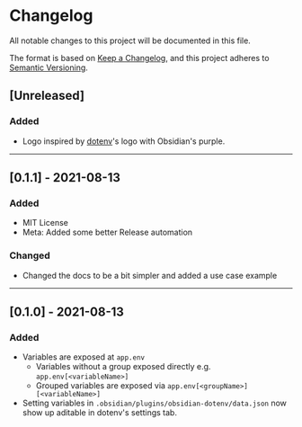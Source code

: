# Changelog
All notable changes to this project will be documented in this file.

The format is based on [Keep a Changelog](https://keepachangelog.com/en/1.0.0/),
and this project adheres to [Semantic Versioning](https://semver.org/spec/v2.0.0.html).

## [Unreleased]
### Added
- Logo inspired by [dotenv](https://github.com/motdotla/dotenv)'s logo with Obsidian's purple.
---
## [0.1.1] - 2021-08-13
### Added 
- MIT License
- Meta: Added some better Release automation
### Changed
- Changed the docs to be a bit simpler and added a use case example

---
## [0.1.0] - 2021-08-13
### Added
- Variables are exposed at `app.env`
  - Variables without a group exposed directly e.g. `app.env[<variableName>]`
  - Grouped variables are exposed via `app.env[<groupName>][<variableName>]`
- Setting variables in `.obsidian/plugins/obsidian-dotenv/data.json` now show up aditable in dotenv's settings tab.